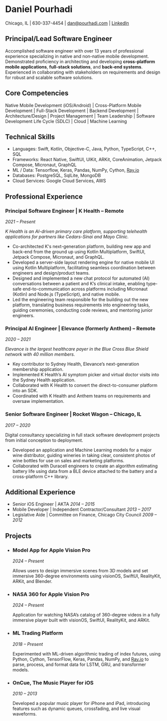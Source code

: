 # Daniel Pourhadi
Chicago, IL | 630-337-4454 | [dan@pourhadi.com](mailto:dan@pourhadi.com) | [LinkedIn](https://www.linkedin.com/in/danpourhadi/)

## **Principal/Lead Software Engineer** 

Accomplished software engineer with over 13 years of professional experience specializing in native and non-native mobile development. Demonstrated proficiency in architecting and developing **cross-platform mobile applications**, **full-stack solutions**, and **back-end systems**. Experienced in collaborating with stakeholders on requirements and design for robust and scalable software solutions.

##  **Core Competencies**
Native Mobile Development (iOS/Android) | Cross-Platform Mobile Development | Full-Stack Development | Backend Development | Architecture/Design | Project Management | Team Leadership | Software Development Life Cycle (SDLC) | Cloud | Machine Learning

## **Technical Skills**

- Languages: Swift, Kotlin, Objective-C, Java, Python, TypeScript, C++, SQL
- Frameworks: React Native, SwiftUI, UIKit, ARKit, CoreAnimation, Jetpack Compose, Micronaut, GraphQL
- ML / Data: Tensorflow, Keras, Pandas, NumPy, Cython, [Ray.io](http://ray.io/)
- Databases: PostgreSQL, SqlLite, MongoDB
- Cloud Services: Google Cloud Services, AWS

## **Professional Experience**

### **Principal Software Engineer | K Health – Remote**
*2021 – Present*

*K Health is an AI-driven primary care platform, supporting telehealth applications for partners like Cedars-Sinai and Mayo Clinic.*
- Co-architected K's next-generation platform, building new app and back-end from the ground up using Kotlin Multiplatform, SwiftUI, Jetpack Compose, Micronaut, and GraphQL.
- Developed a server-side layout rendering engine for native mobile UI using Kotlin Multiplatform, facilitating seamless coordination between engineers and design/product teams.
- Designed and implemented a new chat protocol for automated (AI) conversations between a patient and K’s clinical intake, enabling type-safe end-to-communication across platforms including Micronaut (Kotlin) and Node.js (TypeScript), and native mobile.
- Led the engineering team responsible for the building out the new platform, translating business requirements into engineering tasks, guiding ceremonies, conducting code reviews, and mentoring junior engineers.

### **Principal AI Engineer | Elevance (formerly Anthem) – Remote**
*2020 – 2021*

*Elevance is the largest healthcare payer in the Blue Cross Blue Shield network with 40 million members.*

- Key contributor to Sydney Health, Elevance’s next-generation membership application.
- Implemented K Health’s AI symptom picker and virtual doctor visits into the Sydney Health application.
- Collaborated with K Health to convert the direct-to-consumer platform into an SDK.
- Coordinated with K Health and Anthem teams on requirements and oversaw implementation.

### **Senior Software Engineer | Rocket Wagon – Chicago, IL**
*2017 – 2020*

Digital consultancy specializing in full stack software development projects from initial conception to deployment.

- Developed an application and Machine Learning models for a major wine distributor, guiding wineries in taking clear, consistent photos of wine bottles for use on sales and marketing platforms.
- Collaborated with Duracell engineers to create an algorithm estimating battery life using data from a BLE device attached to the battery and a cross-platform C++ library.

## **Additional Experience**

- Senior iOS Engineer | AKTA *2014 – 2015*
- Mobile Developer | Independent Contractor/Consultant *2013 – 2017*
- Legislative Aide | Committee on Finance, Chicago City Council *2009 – 2012*

## **Projects**

- ### **Model App for Apple Vision Pro**
    
    *2024 – Present*
    
    Allows users to design immersive scenes from 3D models and set immersive 360-degree environments using visionOS, SwiftUI, RealityKit, ARKit, and Blender.
    
- ### **NASA 360 for Apple Vision Pro**
    
    *2024 – Present*
    
    Application for watching NASA’s catalog of 360-degree videos in a fully immersive player built with visionOS, SwiftUI, RealityKit, and ARKit.
    
- ### **ML Trading Platform**
    
    *2018 – Present*
    
    Experimented with ML-driven algorithmic trading of index futures, using Python, Cython, TensorFlow, Keras, Pandas, NumPy, and [Ray.io](http://ray.io/) to parse, process, and format data for LSTM, GRU, and transformer models.
    
- ### **OnCue, The Music Player for iOS**
    
    *2010 – 2013*
    
    Developed a popular music player for iPhone and iPad, introducing features such as dynamic queues, crossfading, and live visual waveforms.
